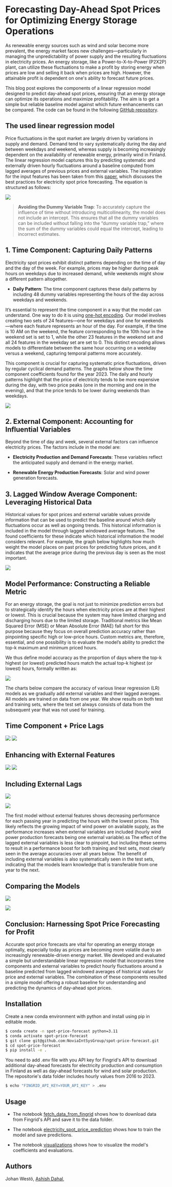# **Forecasting Day-Ahead Spot Prices for Optimizing Energy Storage Operations**
As renewable energy sources such as wind and solar become more prevalent, the energy market faces new challenges—particularly in managing the unpredictability of power supply and the resulting fluctuations in electricity prices. An energy storage, like a Power-to-X-to-Power (P2X2P) plant, can utilize these fluctuations to make a profit by storing energy when prices are low and selling it back when prices are high. However, the attainable profit is dependent on one's ability to forecast future prices.

This blog post explores the components of a linear regression model designed to predict day-ahead spot prices, ensuring that an energy storage can optimize its operations and maximize profitability. The aim is to get a simple but reliable baseline model against which future enhancements can be compared. The code can be found in the following [GitHub repository](https://github.com/NoviaIntSysGroup/spot-price-forecast/).

## The used linear regression model

Price fluctuations in the spot market are largely driven by variations in supply and demand. Demand tend to vary systematically during the day and between weekdays and weekend, whereas supply is becoming increasingly dependent on the availability of renewable energy, primarily wind in Finland. The linear regression model captures this by predicting systematic and externally driven hourly fluctuations around a baseline computed from lagged averages of previous prices and external variables. The inspiration for the input features has been taken from this [paper](https://www.sciencedirect.com/science/article/pii/S0306261921004529), which discusses the best practices for electricity spot price forecasting. The equation is structured as follows:

![](images/model_equation.png)

> **Avoiding the Dummy Variable Trap**: To accurately capture the influence of time without introducing multicollinearity, the model does not include an intercept. This ensures that all the dummy variables can be included without falling into the “dummy variable trap,” where the sum of the dummy variables could equal the intercept, leading to incorrect estimates.

## **1\. Time Component: Capturing Daily Patterns**

Electricity spot prices exhibit distinct patterns depending on the time of day and the day of the week. For example, prices may be higher during peak hours on weekdays due to increased demand, while weekends might show a different pattern altogether.

- **Daily Pattern**: The time component captures these daily patterns by including 48 dummy variables representing the hours of the day across weekdays and weekends.

It’s essential to represent the time component in a way that the model can understand. One way to do it is using [one-hot encoding](https://www.researchgate.net/profile/Jamell-Samuels/publication/377159812_One-Hot_Encoding_and_Two-Hot_Encoding_An_Introduction/links/6597e5c90bb2c7472b35fbb5/One-Hot-Encoding-and-Two-Hot-Encoding-An-Introduction.pdf). Our model involves creating two sets of 24 features—one for weekdays and one for weekends—where each feature represents an hour of the day. For example, if the time is 10 AM on the weekend, the feature corresponding to the 10th hour in the weekend set is set to 1, while the other 23 features in the weekend set and all 24 features in the weekday set are set to 0. This distinct encoding allows models to differentiate between the same hour occurring on a weekday versus a weekend, capturing temporal patterns more accurately.

This component is crucial for capturing systematic price fluctuations, driven by regular cyclical demand patterns. The graphs below show the time component coefficients found for the year 2023. The daily and hourly patterns highlight that the price of electricity tends to be more expensive during the day, with two price peaks (one in the morning and one in the evening), and that the price tends to be lower during weekends than weekdays.

![](images/coefficients_for_time_features_for_2023.png)

## **2\. External Component: Accounting for Influential Variables**

Beyond the time of day and week, several external factors can influence electricity prices. The factors include in the model are:

- **Electricity Production and Demand Forecasts**: These variables reflect the anticipated supply and demand in the energy market.

- **Renewable Energy Production Forecasts**: Solar and wind power generation forecasts.

## **3\. Lagged Window Average Component: Leveraging Historical Data**

Historical values for spot prices and external variable values provide information that can be used to predict the baseline around which daily fluctuations occur as well as ongoing trends. This historical information is included in the model through lagged windowed average features. The found coefficients for these indicate which historical information the model considers relevant. For example, the graph below highlights how much weight the model places on past prices for predicting future prices, and it indicates that the average price during the previous day is seen as the most important.

![](images/coefficients_for_y_lag_features_in_2023.png)

## **Model Performance: Constructing a Reliable Metric**

For an energy storage, the goal is not just to minimize prediction errors but to strategically identify the hours when electricity prices are at their highest or lowest. This is crucial because the system may have limited charging and discharging hours due to the limited storage. Traditional metrics like Mean Squared Error (MSE) or Mean Absolute Error (MAE) fall short for this purpose because they focus on overall prediction accuracy rather than pinpointing specific high or low-price hours. Custom metrics are, therefore, essential, and one possibility is to evaluate the model’s ability to predict the top-k maximum and minimum priced hours.

We thus define model accuracy as the proportion of days where the top-k highest (or lowest) predicted hours match the actual top-k highest (or lowest) hours, formally written as:

![](images/custom_metric.png)

The charts below compare the accuracy of various linear regression (LR) models as we gradually add external variables and their lagged averages. All models are trained on data from one year. We show results on both test and training sets, where the test set always consists of data from the subsequent year that was not used for training.

## **Time Component + Price Lags**

![](images/accuracy_of_top_k_hour_predictions__time___price_lags__train_.png)
![](images/accuracy_of_top_k_hour_predictions__time___price_lags__test_.png)


## **Enhancing with External Features**

![](images/accuracy_of_top_k_hour_predictions__time___price_lags___external_features__train_.png)
![](images/accuracy_of_top_k_hour_predictions__time___price_lags___external_features__test_.png)

## **Including External Lags**

![](images/accuracy_of_top_k_hour_predictions__time___price_lags___external_features___external_lags__train_.png)

![](images/accuracy_of_top_k_hour_predictions__time___price_lags___external_features___external_lags__test_.png)

The first model without external features shows decreasing performance for each passing year in predicting the hours with the lowest prices. This likely reflects the growing impact of wind power on available supply, as the performance increases when external variables are included (hourly wind power production forecasts being one external variable).ss The effect of the lagged external variables is less clear to pinpoint, but including these seems to result in a performance boost for both training and test sets, most clearly seen in the average accuracies over all years below. The benefit of including external variables is also systematically seen in the test sets, indicating that the models learn knowledge that is transferable from one year to the next.

## **Comparing the Models**

![](images/overall_prediction_accuracy_comparison_across_models__train_.png)

![](images/overall_prediction_accuracy_comparison_across_models__test_.png)

## **Conclusion: Harnessing Spot Price Forecasting for Profit**

Accurate spot price forecasts are vital for operating an energy storage optimally, especially today as prices are becoming more volatile due to an increasingly renewable-driven energy market. We developed and evaluated a simple but understandable linear regression model that incorporates time components and external variables to predict hourly fluctuations around a baseline predicted from lagged windowed averages of historical values for price and external variables. The combination of these components resulted in a simple model offering a robust baseline for understanding and predicting the dynamics of day-ahead spot prices.

## Installation

Create a new conda environment with python and install using pip in editable mode.
```bash
$ conda create -n spot-price-forecast python=3.11
$ conda activate spot-price-forecast
$ git clone git@github.com:NoviaIntSysGroup/spot-price-forecast.git
$ cd spot-price-forecast
$ pip install -e .
```

You need to add .env file with you API key for Fingrid's API to download additional day-ahead forecasts for electricity production and consumption in Finland as well as day-ahead forecasts for wind and solar production. The repositorie's data folder includes hourly values from 2016 to 2023.
```bash
$ echo "FINGRID_API_KEY=YOUR_API_KEY" > .env
```

## Usage

* The notebook [fetch_data_from_fingrid](notebooks/fetch_data_from_fingrid.ipynb) shows how to download data from Fingrid's API and save it to the data folder. 

* The notebook [electricity_spot_price_prediction](notebooks/electricity_spot_price_prediction.ipynb) shows how to train the model and save predictions.

* The notebook [visualizations](notebooks/visualizations.ipynb) shows how to visualize the model's coefficients and evaluations.


## Authors

Johan Westö, [Ashish Dahal](https://www.linkedin.com/in/adahal/), 
